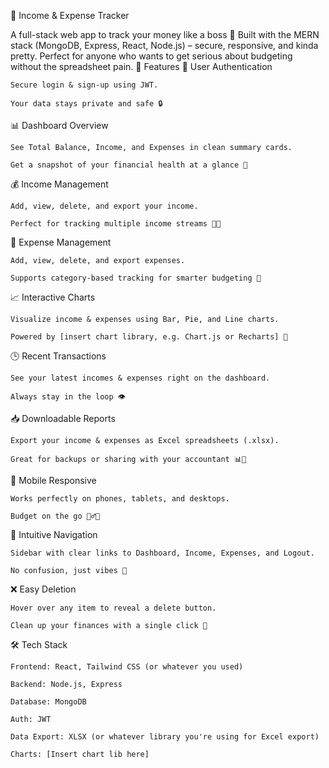 
💸 Income & Expense Tracker

A full-stack web app to track your money like a boss 💼
Built with the MERN stack (MongoDB, Express, React, Node.js) – secure, responsive, and kinda pretty.
Perfect for anyone who wants to get serious about budgeting without the spreadsheet pain.
🚀 Features
🔐 User Authentication

    Secure login & sign-up using JWT.

    Your data stays private and safe 🔒

📊 Dashboard Overview

    See Total Balance, Income, and Expenses in clean summary cards.

    Get a snapshot of your financial health at a glance 👀

💰 Income Management

    Add, view, delete, and export your income.

    Perfect for tracking multiple income streams 💼💸

💸 Expense Management

    Add, view, delete, and export expenses.

    Supports category-based tracking for smarter budgeting 🧠

📈 Interactive Charts

    Visualize income & expenses using Bar, Pie, and Line charts.

    Powered by [insert chart library, e.g. Chart.js or Recharts] 🎨

🕒 Recent Transactions

    See your latest incomes & expenses right on the dashboard.

    Always stay in the loop 👁️

📥 Downloadable Reports

    Export your income & expenses as Excel spreadsheets (.xlsx).

    Great for backups or sharing with your accountant 📊📁

📱 Mobile Responsive

    Works perfectly on phones, tablets, and desktops.

    Budget on the go 🏃‍♂️💨

🧭 Intuitive Navigation

    Sidebar with clear links to Dashboard, Income, Expenses, and Logout.

    No confusion, just vibes 🔄

❌ Easy Deletion

    Hover over any item to reveal a delete button.

    Clean up your finances with a single click 🧹

🛠️ Tech Stack

    Frontend: React, Tailwind CSS (or whatever you used)

    Backend: Node.js, Express

    Database: MongoDB

    Auth: JWT

    Data Export: XLSX (or whatever library you're using for Excel export)

    Charts: [Insert chart lib here]
